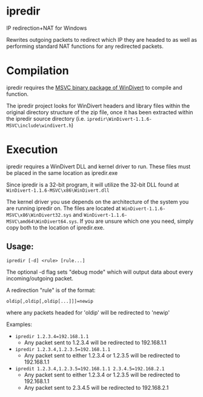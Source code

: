 ipredir
=======

IP redirection+NAT for Windows

Rewrites outgoing packets to redirect which IP they are headed to as well as performing standard NAT functions for any redirected packets.

Compilation
===========

ipredir requires the [MSVC binary package of WinDivert](http://reqrypt.org/windivert.html) to compile and function.

The ipredir project looks for WinDivert headers and library files within the original directory structure of the zip file, once it has been extracted within the ipredir source directory (i.e. `ipredir\WinDivert-1.1.6-MSVC\include\windivert.h`)

Execution
=========

ipredir requires a WinDivert DLL and kernel driver to run. These files must be placed in the same location as ipredir.exe

Since ipredir is a 32-bit program, it will utilize the 32-bit DLL found at `WinDivert-1.1.6-MSVC\x86\WinDivert.dll`

The kernel driver you use depends on the architecture of the system you are running ipredir on. The files are located at `WinDivert-1.1.6-MSVC\x86\WinDivert32.sys` and `WinDivert-1.1.6-MSVC\amd64\WinDivert64.sys`. If you are unsure which one you need, simply copy both to the location of ipredir.exe.

Usage:
------
`ipredir [-d] <rule> [rule...]`

The optional -d flag sets "debug mode" which will output data about every incoming/outgoing packet.

A redirection "rule" is of the format:

`oldip[,oldip[,oldip[...]]]=newip`

where any packets headed for 'oldip' will be redirected to 'newip'

Examples:
  + `ipredir 1.2.3.4=192.168.1.1`
    -  Any packet sent to 1.2.3.4 will be redirected to 192.168.1.1
  + `ipredir 1.2.3.4,1.2.3.5=192.168.1.1`
    -  Any packet sent to either 1.2.3.4 or 1.2.3.5 will be redirected to 192.168.1.1
  + `ipredit 1.2.3.4,1.2.3.5=192.168.1.1 2.3.4.5=192.168.2.1`
    -  Any packet sent to either 1.2.3.4 or 1.2.3.5 will be redirected to 192.168.1.1
    -  Any packet sent to 2.3.4.5 will be redirected to 192.168.2.1
